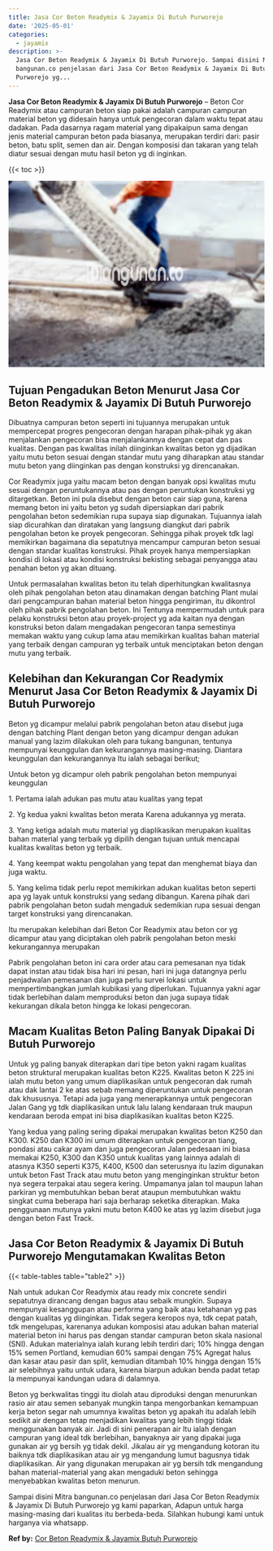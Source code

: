 ```yaml
---
title: Jasa Cor Beton Readymix & Jayamix Di Butuh Purworejo
date: '2025-05-01'
categories:
  - jayamix
description: >-
  Jasa Cor Beton Readymix & Jayamix Di Butuh Purworejo. Sampai disini Mitra
  bangunan.co penjelasan dari Jasa Cor Beton Readymix & Jayamix Di Butuh
  Purworejo yg...
---
```


**Jasa Cor Beton Readymix & Jayamix Di Butuh Purworejo** – Beton Cor Readymix atau campuran beton siap pakai adalah campuran campuran material beton yg didesain hanya untuk pengecoran dalam waktu tepat atau dadakan. Pada dasarnya ragam material yang dipakaipun sama dengan jenis material campuran beton pada biasanya, merupakan terdiri dari: pasir beton, batu split, semen dan air. Dengan komposisi dan takaran yang telah diatur sesuai dengan mutu hasil beton yg di inginkan.

{{< toc >}}

![Jasa Cor Beton Readymix & Jayamix Di Butuh Purworejo](/images/jasa-cor-readymix-52.png)

## Tujuan Pengadukan Beton Menurut Jasa Cor Beton Readymix & Jayamix Di Butuh Purworejo

Dibuatnya campuran beton seperti ini tujuannya merupakan untuk mempercepat progres pengecoran dengan harapan pihak-pihak yg akan menjalankan pengecoran bisa menjalankannya dengan cepat dan pas kualitas. Dengan pas kwalitas inilah diinginkan kwalitas beton yg dijadikan yaitu mutu beton sesuai dengan standar mutu yang diharapkan atau standar mutu beton yang diinginkan pas dengan konstruksi yg direncanakan.

Cor Readymix juga yaitu macam beton dengan banyak opsi kwalitas mutu sesuai dengan peruntukannya atau pas dengan peruntukan konstruksi yg ditargetkan. Beton ini pula disebut dengan beton cair siap guna, karena memang beton ini yaitu beton yg sudah dipersiapkan dari pabrik pengolahan beton sedemikian rupa supaya siap digunakan. Tujuannya ialah siap dicurahkan dan diratakan yang langsung diangkut dari pabrik pengolahan beton ke proyek pengecoran. Sehingga pihak proyek tdk lagi memikirkan bagaimana dia sepatutnya mencampur campuran beton sesuai dengan standar kualitas konstruksi. Pihak proyek hanya mempersiapkan kondisi di lokasi atau kondisi konstruksi bekisting sebagai penyangga atau penahan beton yg akan dituang.

Untuk permasalahan kwalitas beton itu telah diperhitungkan kwalitasnya oleh pihak pengolahan beton atau dinamakan dengan batching Plant mulai dari pengcampuran bahan material beton hingga pengiriman, itu dikontrol oleh pihak pabrik pengolahan beton. Ini Tentunya mempermudah untuk para pelaku konstruksi beton atau proyek-project yg ada kaitan nya dengan konstruksi beton dalam mengadakan pengecoran tanpa semestinya memakan waktu yang cukup lama atau memikirkan kualitas bahan material yang terbaik dengan campuran yg terbaik untuk menciptakan beton dengan mutu yang terbaik.

## Kelebihan dan Kekurangan Cor Readymix Menurut Jasa Cor Beton Readymix & Jayamix Di Butuh Purworejo

Beton yg dicampur melalui pabrik pengolahan beton atau disebut juga dengan batching Plant dengan beton yang dicampur dengan adukan manual yang lazim dilakukan oleh para tukang bangunan, tentunya mempunyai keunggulan dan kekurangannya masing-masing. Diantara keunggulan dan kekurangannya Itu ialah sebagai berikut;

Untuk beton yg dicampur oleh pabrik pengolahan beton mempunyai keunggulan

1\. Pertama ialah adukan pas mutu atau kualitas yang tepat

2\. Yg kedua yakni kwalitas beton merata Karena adukannya yg merata.

3\. Yang ketiga adalah mutu material yg diaplikasikan merupakan kualitas bahan material yang terbaik yg dipilih dengan tujuan untuk mencapai kualitas kwalitas beton yg terbaik.

4\. Yang keempat waktu pengolahan yang tepat dan menghemat biaya dan juga waktu.

5\. Yang kelima tidak perlu repot memikirkan adukan kualitas beton seperti apa yg layak untuk konstruksi yang sedang dibangun. Karena pihak dari pabrik pengolahan beton sudah mengaduk sedemikian rupa sesuai dengan target konstruksi yang direncanakan.

Itu merupakan kelebihan dari Beton Cor Readymix atau beton cor yg dicampur atau yang diciptakan oleh pabrik pengolahan beton meski kekurangannya merupakan

Pabrik pengolahan beton ini cara order atau cara pemesanan nya tidak dapat instan atau tidak bisa hari ini pesan, hari ini juga datangnya perlu penjadwalan pemesanan dan juga perlu survei lokasi untuk mempertimbangkan jumlah kubikasi yang diperlukan. Tujuannya yakni agar tidak berlebihan dalam memproduksi beton dan juga supaya tidak kekurangan dikala beton hingga ke lokasi pengecoran.

## Macam Kualitas Beton Paling Banyak Dipakai Di Butuh Purworejo

Untuk yg paling banyak diterapkan dari tipe beton yakni ragam kualitas beton struktural merupakan kualitas beton K225. Kwalitas beton K 225 ini ialah mutu beton yang umum diaplikasikan untuk pengecoran dak rumah atau dak lantai 2 ke atas sebab memang diperuntukan untuk pengecoran dak khususnya. Tetapi ada juga yang menerapkannya untuk pengecoran Jalan Gang yg tdk diaplikasikan untuk lalu lalang kendaraan truk maupun kendaraan beroda empat ini bisa diaplikasikan kualitas beton K225.

Yang kedua yang paling sering dipakai merupakan kwalitas beton K250 dan K300. K250 dan K300 ini umum diterapkan untuk pengecoran tiang, pondasi atau cakar ayam dan juga pengecoran Jalan pedesaan ini biasa memakai K250, K300 dan K350 untuk kualitas yang lainnya adalah di atasnya K350 seperti K375, K400, K500 dan seterusnya itu lazim digunakan untuk beton Fast Track atau mutu beton yang menginginkan struktur beton nya segera terpakai atau segera kering. Umpamanya jalan tol maupun lahan parkiran yg membutuhkan beban berat ataupun membutuhkan waktu singkat cuma beberapa hari saja berharap seketika diterapkan. Maka penggunaan mutunya yakni mutu beton K400 ke atas yg lazim disebut juga dengan beton Fast Track.

## Jasa Cor Beton Readymix & Jayamix Di Butuh Purworejo Mengutamakan Kwalitas Beton

{{< table-tables table="table2" >}}

Nah untuk adukan Cor Readymix atau ready mix concrete sendiri sepatutnya dirancang dengan bagus atau sebaik mungkin. Supaya mempunyai kesanggupan atau performa yang baik atau ketahanan yg pas dengan kualitas yg diinginkan. Tidak segera keropos nya, tdk cepat patah, tdk mengelupas, karenanya adukan komposisi atau adukan bahan material material beton ini harus pas dengan standar campuran beton skala nasional (SNI). Adukan materialnya ialah kurang lebih terdiri dari; 10% hingga dengan 15% semen Portland, kemudian 60% sampai dengan 75% Agregat halus dan kasar atau pasir dan split, kemudian ditambah 10% hingga dengan 15% air selebihnya yaitu untuk udara, karena biarpun adukan benda padat tetap Ia mempunyai kandungan udara di dalamnya.

Beton yg berkwalitas tinggi itu diolah atau diproduksi dengan menurunkan rasio air atau semen sebanyak mungkin tanpa mengorbankan kemampuan kerja beton segar nah umumnya kwalitas beton yg apakah itu adalah lebih sedikit air dengan tetap menjadikan kwalitas yang lebih tinggi tidak menggunakan banyak air. Jadi di sini penerapan air Itu ialah dengan campuran yang ideal tdk berlebihan, banyaknya air yang dipakai juga gunakan air yg bersih yg tidak dekil. Jikalau air yg mengandung kotoran itu baiknya tdk diaplikasikan atau air yg mengandung lumut bagusnya tidak diaplikasikan. Air yang digunakan merupakan air yg bersih tdk mengandung bahan material-material yang akan mengaduki beton sehingga menyebabkan kwalitas beton menurun.

Sampai disini Mitra bangunan.co penjelasan dari Jasa Cor Beton Readymix & Jayamix Di Butuh Purworejo yg kami paparkan, Adapun untuk harga masing-masing dari kualitas itu berbeda-beda. Silahkan hubungi kami untuk harganya via whatsapp.

**Ref by:** [Cor Beton Readymix & Jayamix Butuh Purworejo](https://id.wikipedia.org/wiki/Cor)
